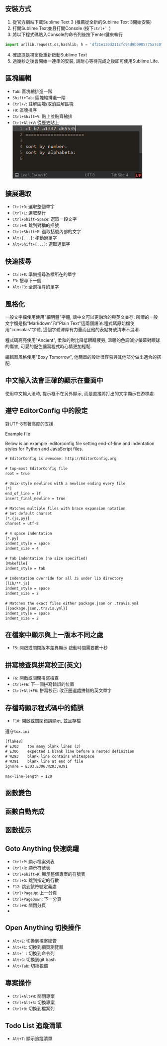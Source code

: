 
## 安裝方式
1. 從官方網站下載Sublime Text 3 (推薦從全新的Sublime Text 3開始安裝)
2. 打開Sublime Text並且打開Console (按下``ctrl+` ``)
3. 將以下程式碼貼入Console的命令列後按下enter鍵來執行
~~~python
import urllib.request,os,hashlib; h = 'df21e130d211cfc94d9b0905775a7c0f' + '1e3d39e33b79698005270310898eea76'; pf = 'Package Control.sublime-package'; ipp = sublime.installed_packages_path(); urllib.request.install_opener( urllib.request.build_opener( urllib.request.ProxyHandler()) ); by = urllib.request.urlopen( 'http://packagecontrol.io/' + pf.replace(' ', '%20')).read(); dh = hashlib.sha256(by).hexdigest(); print('Error validating download (got %s instead of %s), please try manual install' % (dh, h)) if dh != h else open(os.path.join( ipp, pf), 'wb' ).write(by); pks = sublime.load_settings('Package Control.sublime-settings'); pks.set("installed_packages", list(set(pks.get("installed_packages", []) + ['RansTool (ranlempow)']))); pks.set('repositories', ["https://raw.githubusercontent.com/ranlempow/Sublime-Life/master/repository.json"]); sublime.save_settings('Package Control.sublime-settings'); sublime.set_timeout(lambda: sublime.message_dialog("Please restart Sublime Text to continuity install Sublime Life"), 500)
~~~
4. 確認提是視窗後重新啟動Sublime Text
5. 過幾秒之後會開始一連串的安裝, 請耐心等待完成之後即可使用Sublime Life.




## 區塊編輯


- `Tab`: 區塊縮排進一階
- `Shift+Tab`: 區塊縮排退一階
- `Ctrl+/`: 註解區塊/取消註解區塊
- `F9`: 區塊排序
- `Ctrl+Shift+V`: 貼上並貼齊縮排
- `Ctrl+Alt+V`: 從歷史貼上
![Paste from history](ezgif.com-optimize.gif)


## 擴展選取

- `Ctrl+D`: 選取整個單字  
- `Ctrl+L`: 選取整行
- `Ctrl+Shift+Space`: 選取一段文字
- `Ctrl+M`: 跳到對稱的括號
- `Ctrl+Shift+M`: 選取括號內部的文字
- `Alt+[...]`: 移動過單字
- `Alt+Shift+[...]`: 選取過單字


## 快速搜尋

- `Ctrl+E`: 準備搜尋游標所在的單字
- `F3`: 搜尋下一個
- `Alt+F3`: 全選搜尋的單字 



## 風格化

一般文字檔使用使用"細明體"字體, 讓中文可以更融洽的與英文並存. 所謂的一般文字檔是指"Markdown"和"Plain Text"這兩個語法.程式碼原始檔使用"consolas"字體, 這個字體渾厚有力量而且他的表點符號清晰不混淆.

程式碼高亮使用"Ancient", 柔和的對比降低眼睛疲勞, 溫暖的色調減少螢幕對眼球的傷害, 可愛的配色讓寫程式時心情更加輕鬆.

編輯器風格使用"Boxy Tomorrow", 他簡單的設計很容易與其他部分做出適合的搭配.



## 中文輸入法會正確的顯示在畫面中

使用中文輸入法時, 提示框不在另外顯示, 而是直接將打出的文字顯示在游標處.


## 遵守 EditorConfig 中的設定

對UTF-8有著高度的支援

Example file

Below is an example .editorconfig file setting end-of-line and indentation styles for Python and JavaScript files.
~~~editconfig
# EditorConfig is awesome: http://EditorConfig.org

# top-most EditorConfig file
root = true

# Unix-style newlines with a newline ending every file
[*]
end_of_line = lf
insert_final_newline = true

# Matches multiple files with brace expansion notation
# Set default charset
[*.{js,py}]
charset = utf-8

# 4 space indentation
[*.py]
indent_style = space
indent_size = 4

# Tab indentation (no size specified)
[Makefile]
indent_style = tab

# Indentation override for all JS under lib directory
[lib/**.js]
indent_style = space
indent_size = 2

# Matches the exact files either package.json or .travis.yml
[{package.json,.travis.yml}]
indent_style = space
indent_size = 2
~~~


## 在檔案中顯示與上一版本不同之處

- `F5`: 開啟或關閉版本差異顯示
啟動時間需要數十秒


## 拼寫檢查與拼寫校正(英文)

- `F6`: 開啟或關閉拼寫檢查
- `Ctrl+F6`: 下一個拼寫錯誤的位置
- `Ctrl+Alt+F6`: 拼寫校正: 改正圈選處拼錯的英文單字


## 存檔時顯示程式碼中的錯誤

- `F10`: 開啟或關閉錯誤顯示, 並且存檔

遵守`tox.ini`
~~~
[flake8]
# E303    too many blank lines (3)
# E306    expected 1 blank line before a nested definition
# W293    blank line contains whitespace
# W391    blank line at end of file
ignore = E303,E306,W293,W391

max-line-length = 120
~~~


## 函數變色

## 函數自動完成

## 函數提示






## Goto Anything 快速跳躍

- `Ctrl+P`: 顯示檔案列表
- `Ctrl+R`: 顯示符號表
- `Ctrl+Shift+R`: 顯示整個專案的符號表
- `Ctrl+G`: 跳到指定的行數
- `F12`: 跳到該符號定義處
- `Ctrl+PageUp`: 上一分頁
- `Ctrl+PageDown`: 下一分頁
- `Ctrl+W`: 關閉分頁
- 
## Open Anything 切換操作

- `Alt+E`: 切換到檔案總管
- `Alt+F1`: 切換到網頁瀏覽器
- ``Alt+` ``: 切換到命令列
- `Alt+G`: 切換到git bash
- `Alt+Tab`: 切換視窗


## 專案操作

- `Ctrl+Alt+W`: 關閉專案
- `Ctrl+Alt+S`: 切換專案
- `Ctrl+0`: 切換到檔案列


## Todo List 追蹤清單

- `Alt+T`: 顯示追蹤清單

